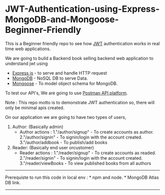 # JWT-Authentication-using-Express-MongoDB-and-Mongoose-Beginner-Friendly
This is a Beginner friendly repo to see how [JWT](https://jwt.io/) authentication works in real time web applications. 

We are going to build a Backend book selling backend web application to understand jwt using 

* [Express js](https://expressjs.com/) - to serve and handle HTTP request
* [MongoDB](https://www.mongodb.com/products/platform/atlas-database) - NoSQL DB to serve Data.
* [Mongoose](https://mongoosejs.com/) - To model object schema for MongoDB.

To test our API's, We are going to use [Postman API platform](https://www.postman.com/).

Note : This repo motto is to demonstrate JWT authentication so, there will only be minimal apis created.

On our application we are going to have two types of users,
1. Author: (Basically admin)
    * Author actions :
        1."/author/signup" - To create accounts as author.
        2."/author/signin" - To signin/login with the account created.
        3."/author/addbook - To publish/add books
2. Reader: (Basically end user orcustomer)
    * Reader actions :
        1."/reader/signup" - To create accounts as readed.
        2."/reader/signin" - To signin/login with the account created.
        3."/reader/viewBooks - To view published books from all authors

* * *
Prerequiste to run this code in local env : 
    * npm and node.
    * MongoDB Atlas DB link.
* * *






